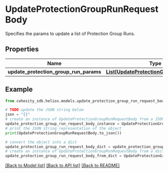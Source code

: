 # UpdateProtectionGroupRunRequestBody

Specifies the params to update a list of Protection Group Runs.

## Properties

Name | Type | Description | Notes
------------ | ------------- | ------------- | -------------
**update_protection_group_run_params** | [**List[UpdateProtectionGroupRunParams]**](UpdateProtectionGroupRunParams.md) |  | 

## Example

```python
from cohesity_sdk.helios.models.update_protection_group_run_request_body import UpdateProtectionGroupRunRequestBody

# TODO update the JSON string below
json = "{}"
# create an instance of UpdateProtectionGroupRunRequestBody from a JSON string
update_protection_group_run_request_body_instance = UpdateProtectionGroupRunRequestBody.from_json(json)
# print the JSON string representation of the object
print(UpdateProtectionGroupRunRequestBody.to_json())

# convert the object into a dict
update_protection_group_run_request_body_dict = update_protection_group_run_request_body_instance.to_dict()
# create an instance of UpdateProtectionGroupRunRequestBody from a dict
update_protection_group_run_request_body_from_dict = UpdateProtectionGroupRunRequestBody.from_dict(update_protection_group_run_request_body_dict)
```
[[Back to Model list]](../README.md#documentation-for-models) [[Back to API list]](../README.md#documentation-for-api-endpoints) [[Back to README]](../README.md)


